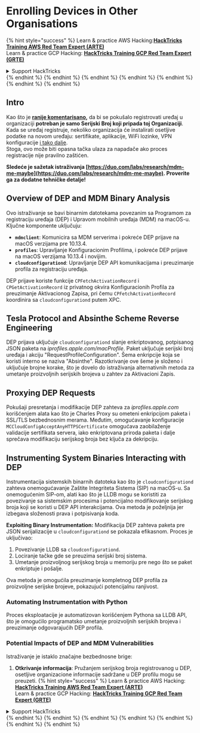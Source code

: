 # Enrolling Devices in Other Organisations

{% hint style="success" %}
Learn & practice AWS Hacking:<img src="/.gitbook/assets/arte.png" alt="" data-size="line">[**HackTricks Training AWS Red Team Expert (ARTE)**](https://training.hacktricks.xyz/courses/arte)<img src="/.gitbook/assets/arte.png" alt="" data-size="line">\
Learn & practice GCP Hacking: <img src="/.gitbook/assets/grte.png" alt="" data-size="line">[**HackTricks Training GCP Red Team Expert (GRTE)**<img src="/.gitbook/assets/grte.png" alt="" data-size="line">](https://training.hacktricks.xyz/courses/grte)

<details>

<summary>Support HackTricks</summary>

* Check the [**subscription plans**](https://github.com/sponsors/carlospolop)!
* **Join the** 💬 [**Discord group**](https://discord.gg/hRep4RUj7f) or the [**telegram group**](https://t.me/peass) or **follow** us on **Twitter** 🐦 [**@hacktricks\_live**](https://twitter.com/hacktricks\_live)**.**
* **Share hacking tricks by submitting PRs to the** [**HackTricks**](https://github.com/carlospolop/hacktricks) and [**HackTricks Cloud**](https://github.com/carlospolop/hacktricks-cloud) github repos.

</details>
{% endhint %}
{% endhint %}
{% endhint %}
{% endhint %}
{% endhint %}
{% endhint %}
{% endhint %}

## Intro

Kao što je [**ranije komentarisano**](./#what-is-mdm-mobile-device-management)**,** da bi se pokušalo registrovati uređaj u organizaciji **potreban je samo Serijski Broj koji pripada toj Organizaciji**. Kada se uređaj registruje, nekoliko organizacija će instalirati osetljive podatke na novom uređaju: sertifikate, aplikacije, WiFi lozinke, VPN konfiguracije [i tako dalje](https://developer.apple.com/enterprise/documentation/Configuration-Profile-Reference.pdf).\
Stoga, ovo može biti opasna tačka ulaza za napadače ako proces registracije nije pravilno zaštićen.

**Sledeće je sažetak istraživanja [https://duo.com/labs/research/mdm-me-maybe](https://duo.com/labs/research/mdm-me-maybe). Proverite ga za dodatne tehničke detalje!**

## Overview of DEP and MDM Binary Analysis

Ovo istraživanje se bavi binarnim datotekama povezanim sa Programom za registraciju uređaja (DEP) i Upravom mobilnih uređaja (MDM) na macOS-u. Ključne komponente uključuju:

- **`mdmclient`**: Komunicira sa MDM serverima i pokreće DEP prijave na macOS verzijama pre 10.13.4.
- **`profiles`**: Upravljanje Konfiguracionim Profilima, i pokreće DEP prijave na macOS verzijama 10.13.4 i novijim.
- **`cloudconfigurationd`**: Upravljanje DEP API komunikacijama i preuzimanje profila za registraciju uređaja.

DEP prijave koriste funkcije `CPFetchActivationRecord` i `CPGetActivationRecord` iz privatnog okvira Konfiguracionih Profila za preuzimanje Aktivacionog Zapisa, pri čemu `CPFetchActivationRecord` koordinira sa `cloudconfigurationd` putem XPC.

## Tesla Protocol and Absinthe Scheme Reverse Engineering

DEP prijava uključuje `cloudconfigurationd` slanje enkriptovanog, potpisanog JSON paketa na _iprofiles.apple.com/macProfile_. Paket uključuje serijski broj uređaja i akciju "RequestProfileConfiguration". Šema enkripcije koja se koristi interno se naziva "Absinthe". Razotkrivanje ove šeme je složeno i uključuje brojne korake, što je dovelo do istraživanja alternativnih metoda za umetanje proizvoljnih serijskih brojeva u zahtev za Aktivacioni Zapis.

## Proxying DEP Requests

Pokušaji presretanja i modifikacije DEP zahteva za _iprofiles.apple.com_ korišćenjem alata kao što je Charles Proxy su ometeni enkripcijom paketa i SSL/TLS bezbednosnim merama. Međutim, omogućavanje konfiguracije `MCCloudConfigAcceptAnyHTTPSCertificate` omogućava zaobilaženje validacije sertifikata servera, iako enkriptovana priroda paketa i dalje sprečava modifikaciju serijskog broja bez ključa za dekripciju.

## Instrumenting System Binaries Interacting with DEP

Instrumentacija sistemskih binarnih datoteka kao što je `cloudconfigurationd` zahteva onemogućavanje Zaštite Integriteta Sistema (SIP) na macOS-u. Sa onemogućenim SIP-om, alati kao što je LLDB mogu se koristiti za povezivanje sa sistemskim procesima i potencijalno modifikovanje serijskog broja koji se koristi u DEP API interakcijama. Ova metoda je poželjnija jer izbegava složenosti prava i potpisivanja koda.

**Exploiting Binary Instrumentation:**
Modifikacija DEP zahteva paketa pre JSON serijalizacije u `cloudconfigurationd` se pokazala efikasnom. Proces je uključivao:

1. Povezivanje LLDB sa `cloudconfigurationd`.
2. Lociranje tačke gde se preuzima serijski broj sistema.
3. Umetanje proizvoljnog serijskog broja u memoriju pre nego što se paket enkriptuje i pošalje.

Ova metoda je omogućila preuzimanje kompletnog DEP profila za proizvoljne serijske brojeve, pokazujući potencijalnu ranjivost.

### Automating Instrumentation with Python

Proces eksploatacije je automatizovan korišćenjem Pythona sa LLDB API, što je omogućilo programatsko umetanje proizvoljnih serijskih brojeva i preuzimanje odgovarajućih DEP profila.

### Potential Impacts of DEP and MDM Vulnerabilities

Istraživanje je istaklo značajne bezbednosne brige:

1. **Otkrivanje informacija**: Pružanjem serijskog broja registrovanog u DEP, osetljive organizacione informacije sadržane u DEP profilu mogu se preuzeti.
{% hint style="success" %}
Learn & practice AWS Hacking:<img src="/.gitbook/assets/arte.png" alt="" data-size="line">[**HackTricks Training AWS Red Team Expert (ARTE)**](https://training.hacktricks.xyz/courses/arte)<img src="/.gitbook/assets/arte.png" alt="" data-size="line">\
Learn & practice GCP Hacking: <img src="/.gitbook/assets/grte.png" alt="" data-size="line">[**HackTricks Training GCP Red Team Expert (GRTE)**<img src="/.gitbook/assets/grte.png" alt="" data-size="line">](https://training.hacktricks.xyz/courses/grte)

<details>

<summary>Support HackTricks</summary>

* Check the [**subscription plans**](https://github.com/sponsors/carlospolop)!
* **Join the** 💬 [**Discord group**](https://discord.gg/hRep4RUj7f) or the [**telegram group**](https://t.me/peass) or **follow** us on **Twitter** 🐦 [**@hacktricks\_live**](https://twitter.com/hacktricks\_live)**.**
* **Share hacking tricks by submitting PRs to the** [**HackTricks**](https://github.com/carlospolop/hacktricks) and [**HackTricks Cloud**](https://github.com/carlospolop/hacktricks-cloud) github repos.

</details>
{% endhint %}
</details>
{% endhint %}
</details>
{% endhint %}
</details>
{% endhint %}
</details>
{% endhint %}
</details>
{% endhint %}
</details>
{% endhint %}
